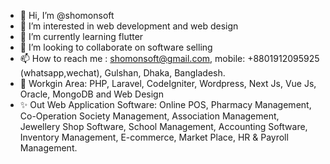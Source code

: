 - 👋 Hi, I’m @shomonsoft
- 👀 I’m interested in web development and web design
- 🌱 I’m currently learning flutter
- 💞️ I’m looking to collaborate on software selling
- 📫 How to reach me : shomonsoft@gmail.com, mobile: +8801912095925 (whatsapp,wechat), Gulshan, Dhaka, Bangladesh. 
- 💢 Workgin Area: PHP, Laravel, CodeIgniter, Wordpress, Next Js, Vue Js, Oracle, MongoDB and Web Design
- ✨ Out Web Application Software: Online POS, Pharmacy Management, Co-Operation Society Management, Association Management, Jewellery Shop Software, School Management, Accounting Software, Inventory Management, E-commerce, Market Place, HR & Payroll Management.

<!---
shomonsoft/shomonsoft is a ✨ special ✨ repository because its `README.md` (this file) appears on your GitHub profile.
You can click the Preview link to take a look at your changes.
--->
